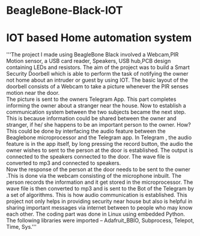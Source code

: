 # BeagleBone-Black-IOT
# IOT based Home automation system 
'''The project I made using BeagleBone Black involved a Webcam,PIR Motion sensor, a USB card reader, Speakers, USB hub,PCB design containing LEDs and resistors. The aim of the project was to build a Smart Security Doorbell which is able to perform the task of notifying the owner not home about an intruder or guest by using IOT. The basic layout of the doorbell consists of a Webcam to take a picture whenever
the PIR senses motion near the door.</br> The picture is sent to the owners Telegram App. This part completes informing the owner about a
stranger near the house. Now to establish a communication system between the two subjects became the next step. This is because information could be shared between the owner and stranger, if he/ she happens to be an important person to the owner. How? This could be done by interfacing the audio feature between the Beaglebone microprocessor and the Telegram app. In Telegram , the audio feature is in the app itself, by long pressing the record button, the audio the owner wishes to sent to the person at the door is established. The output is connected to the speakers connected to the door. The wave file is converted to mp3 and connected to speakers. </br> Now the response of the person at the door needs to be sent to the owner .This is done via the webcam consisting of the microphone inbuilt. The person records the information and it get stored in the microprocessor. The wave file is then converted to mp3 and is sent to the Bot of the Telegram by a set of algorithms. This is how audio communication is established. This project not only helps in providing security near house but also is helpful in sharing important messages via internet between to people who may know each other. The coding part was done in Linux using embedded Python. The following libraries were imported – Adafruit_BBIO, Subprocess, Telepot, Time, Sys.'''
